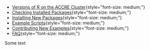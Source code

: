-   [Versions of R on the ACCRE
    Cluster](#versions-of-r-on-the-accre-cluster){style="font-size: medium;"}
-   [Checking Installed Packages](#checking-installed-packages){style="font-size: medium;"}
-   [Installing New Packages](#installing-new-packages){style="font-size: medium;"}
-   [Example Scripts](#example-scripts){style="font-size: medium;"}
-   [Contributing New Examples](#contributing-new-examples){style="font-size: medium;"}
-   [FAQ](#faq){style="font-size: medium;"}

Some text
